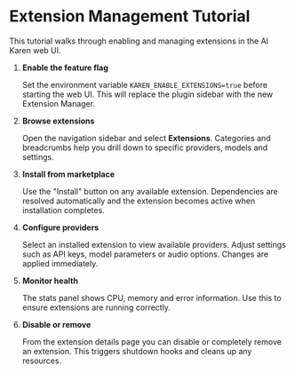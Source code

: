 # Extension Management Tutorial

This tutorial walks through enabling and managing extensions in the AI Karen web UI.

1. **Enable the feature flag**
   
   Set the environment variable `KAREN_ENABLE_EXTENSIONS=true` before starting the web UI. This will replace the plugin sidebar with the new Extension Manager.

2. **Browse extensions**
   
   Open the navigation sidebar and select **Extensions**. Categories and breadcrumbs help you drill down to specific providers, models and settings.

3. **Install from marketplace**
   
   Use the "Install" button on any available extension. Dependencies are resolved automatically and the extension becomes active when installation completes.

4. **Configure providers**
   
   Select an installed extension to view available providers. Adjust settings such as API keys, model parameters or audio options. Changes are applied immediately.

5. **Monitor health**
   
   The stats panel shows CPU, memory and error information. Use this to ensure extensions are running correctly.

6. **Disable or remove**
   
   From the extension details page you can disable or completely remove an extension. This triggers shutdown hooks and cleans up any resources.

